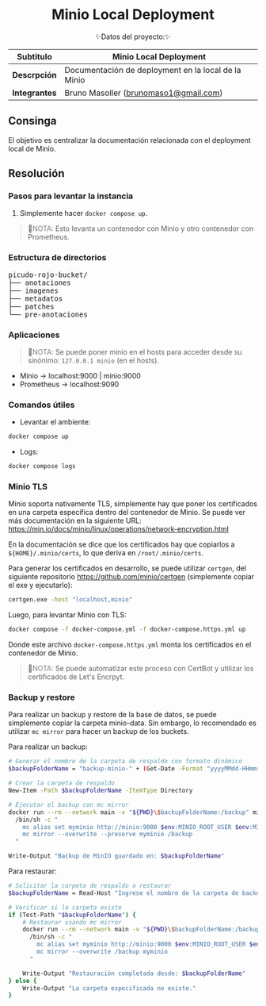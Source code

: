 # <div align="center"><b> Minio Local Deployment </b></div>

<div align="center">✨Datos del proyecto:✨</div>

<p></p>

<div align="center">

| Subtitulo       | Minio Local Deployment                                         |
| --------------- | --------------------------------------------------------------------- |
| **Descrpción**  | Documentación de deployment en la local de la Minio |
| **Integrantes** | Bruno Masoller (brunomaso1@gmail.com)                                 |

</div>

## Consinga

El objetivo es centralizar la documentación relacionada con el deployment local de Minio.

## Resolución

### Pasos para levantar la instancia

1. Simplemente hacer `docker compose up`.

> 📝<font color='Gray'>NOTA:</font> Esto levanta un contenedor con Minio y otro contenedor con Prometheus.

### Estructura de directorios

<pre>
picudo-rojo-bucket/
├── anotaciones
├── imagenes
├── metadatos
├── patches
└── pre-anotaciones
</pre>

### Aplicaciones

> 📝<font color='Gray'>NOTA:</font> Se puede poner minio en el hosts para acceder desde su sinónimo: `127.0.0.1 minio` (en el hosts).

- Minio $\rightarrow$ localhost:9000 | minio:9000
- Prometheus $\rightarrow$ localhost:9090

### Comandos útiles

- Levantar el ambiente:

```bash
docker compose up
```

- Logs:

```bash
docker compose logs
```

### Minio TLS

Minio soporta nativamente TLS, simplemente hay que poner los certificados en una carpeta específica dentro del contenedor de Minio. Se puede ver más documentación en la siguiente URL: https://min.io/docs/minio/linux/operations/network-encryption.html

En la documentación se dice que los certificados hay que copiarlos a `${HOME}/.minio/certs`, lo que deriva en `/root/.minio/certs`.

Para generar los certificados en desarrollo, se puede utilizar `certgen`, del siguiente repositorio https://github.com/minio/certgen (simplemente copiar el exe y ejecutarlo):

```bash
certgen.exe -host "localhost,minio"
```

Luego, para levantar Minio con TLS:

```bash
docker compose -f docker-compose.yml -f docker-compose.https.yml up
```

Donde este archivo `docker-compose.https.yml` monta los certificados en el contenedor de Minio.

> 📝<font color='Gray'>NOTA:</font> Se puede automatizar este proceso con CertBot y utilizar los certificados de Let's Encrpyt.

### Backup y restore

Para realizar un backup y restore de la base de datos, se puede simplemente copiar la carpeta minio-data.
Sin embargo, lo recomendado es utilizar `mc mirror` para hacer un backup de los buckets.

Para realizar un backup:
```bash
# Generar el nombre de la carpeta de respaldo con formato dinámico
$backupFolderName = "backup-minio-" + (Get-Date -Format "yyyyMMdd-HHmmss")

# Crear la carpeta de respaldo
New-Item -Path $backupFolderName -ItemType Directory

# Ejecutar el backup con mc mirror
docker run --rm --network main -v "${PWD}\$backupFolderName:/backup" minio/mc \
  /bin/sh -c "
    mc alias set myminio http://minio:9000 $env:MINIO_ROOT_USER $env:MINIO_ROOT_PASSWORD &&
    mc mirror --overwrite --preserve myminio /backup
  "

Write-Output "Backup de MinIO guardado en: $backupFolderName"
```

Para restaurar:
```bash
# Solicitar la carpeta de respaldo a restaurar
$backupFolderName = Read-Host "Ingrese el nombre de la carpeta de backup de MinIO a restaurar"

# Verificar si la carpeta existe
if (Test-Path "$backupFolderName") {
    # Restaurar usando mc mirror
    docker run --rm --network main -v "${PWD}\$backupFolderName:/backup" minio/mc \
      /bin/sh -c "
        mc alias set myminio http://minio:9000 $env:MINIO_ROOT_USER $env:MINIO_ROOT_PASSWORD &&
        mc mirror --overwrite /backup myminio
      "

    Write-Output "Restauración completada desde: $backupFolderName"
} else {
    Write-Output "La carpeta especificada no existe."
}
```